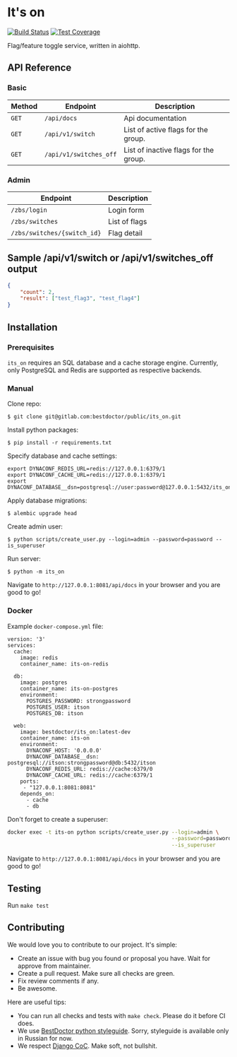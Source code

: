 # It's on

[![Build Status](https://github.com/best-doctor/its_on/actions/workflows/build.yml/badge.svg?branch=master)](https://github.com/best-doctor/its_on/actions/workflows/build.yml)
[![Test Coverage](https://api.codeclimate.com/v1/badges/35e678c4d05199a31eb9/test_coverage)](https://codeclimate.com/github/best-doctor/its_on/test_coverage)

Flag/feature toggle service, written in aiohttp.

## API Reference

### Basic

| Method  | Endpoint                   | Description                           |
| ------- | ---------------------------| ------------------------------------- |
| `GET`   | `/api/docs`                | Api documentation                     |
| `GET`   | `/api/v1/switch`           | List of active flags for the group.   |
| `GET`   | `/api/v1/switches_off`     | List of inactive flags for the group. |

### Admin

| Endpoint                        | Description                |
| --------------------------------| -------------------------- |
| `/zbs/login`                    |  Login form                |
| `/zbs/switches`                 |  List of flags             |
| `/zbs/switches/{switch_id}`     |  Flag detail               |

## Sample /api/v1/switch or /api/v1/switches_off output

```json
{
    "count": 2,
    "result": ["test_flag3", "test_flag4"]
}
```

## Installation

### Prerequisites

`its_on` requires an SQL database and a cache storage engine.
Currently, only PostgreSQL and Redis are supported as respective backends.

### Manual

Clone repo:

`$ git clone git@gitlab.com:bestdoctor/public/its_on.git`

Install python packages:

`$ pip install -r requirements.txt`

Specify database and cache settings:

```env
export DYNACONF_REDIS_URL=redis://127.0.0.1:6379/1
export DYNACONF_CACHE_URL=redis://127.0.0.1:6379/1
export DYNACONF_DATABASE__dsn=postgresql://user:password@127.0.0.1:5432/its_on
```

Apply database migrations:

`$ alembic upgrade head`

Create admin user:

`$ python scripts/create_user.py --login=admin --password=password --is_superuser`

Run server:

`$ python -m its_on`

Navigate to `http://127.0.0.1:8081/api/docs` in your browser
and you are good to go!

### Docker

Example `docker-compose.yml` file:

```
version: '3'
services:
  cache:
    image: redis
    container_name: its-on-redis

  db:
    image: postgres
    container_name: its-on-postgres
    environment:
      POSTGRES_PASSWORD: strongpassword
      POSTGRES_USER: itson
      POSTGRES_DB: itson

  web:
    image: bestdoctor/its_on:latest-dev
    container_name: its-on
    environment:
      DYNACONF_HOST: '0.0.0.0'
      DYNACONF_DATABASE__dsn: postgresql://itson:strongpassword@db:5432/itson
      DYNACONF_REDIS_URL: redis://cache:6379/0
      DYNACONF_CACHE_URL: redis://cache:6379/1
    ports:
     - "127.0.0.1:8081:8081"
    depends_on:
      - cache
      - db

```

Don't forget to create a superuser:

```bash
docker exec -t its-on python scripts/create_user.py --login=admin \
                                                    --password=password \
                                                    --is_superuser
```

Navigate to `http://127.0.0.1:8081/api/docs` in your browser and
you are good to go!

## Testing

Run `make test`

## Contributing

We would love you to contribute to our project. It's simple:

- Create an issue with bug you found or proposal you have.
  Wait for approve from maintainer.
- Create a pull request. Make sure all checks are green.
- Fix review comments if any.
- Be awesome.

Here are useful tips:

- You can run all checks and tests with `make check`. Please do it
  before CI does.
- We use
  [BestDoctor python styleguide](https://github.com/best-doctor/guides/blob/master/guides/python_styleguide.md).
  Sorry, styleguide is available only in Russian for now.
- We respect [Django CoC](https://www.djangoproject.com/conduct/).
  Make soft, not bullshit.
